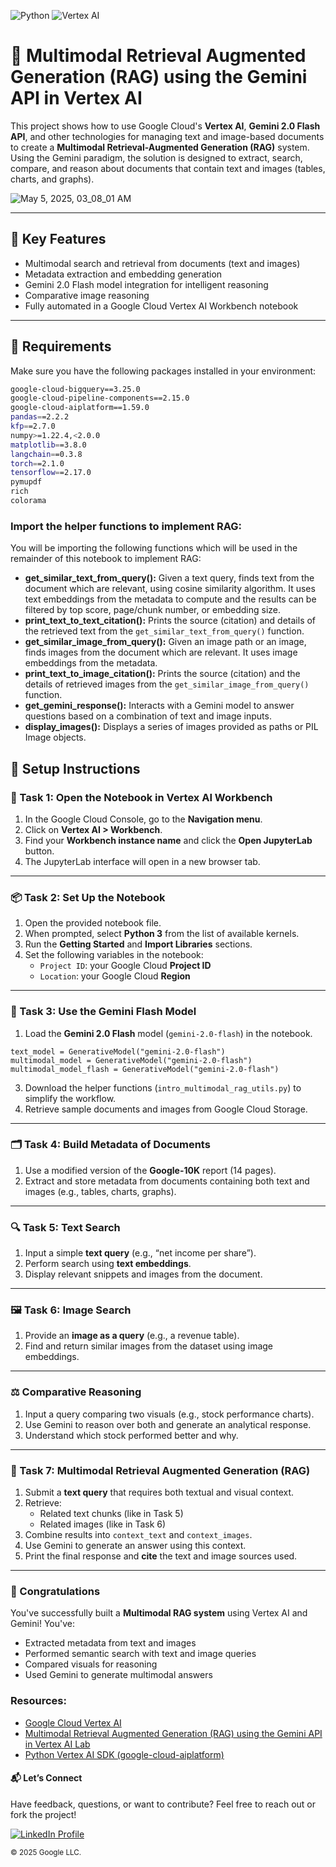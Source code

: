 ![Python](https://img.shields.io/badge/Python-3.8%2B-blue.svg)
![Vertex AI](https://img.shields.io/badge/Powered%20by-Vertex%20AI-FF6F00.svg)

# 📄 Multimodal Retrieval Augmented Generation (RAG) using the Gemini API in Vertex AI

This project shows how to use Google Cloud's **Vertex AI**, **Gemini 2.0 Flash API**, and other technologies for managing text and image-based documents to create a **Multimodal Retrieval-Augmented Generation (RAG)** system. Using the Gemini paradigm, the solution is designed to extract, search, compare, and reason about documents that contain text and images (tables, charts, and graphs).

![May 5, 2025, 03_08_01 AM](https://github.com/user-attachments/assets/68e2dc6b-bf2e-4a71-84a6-983d9f209ec5)

---
## 🚀 Key Features

- Multimodal search and retrieval from documents (text and images)
- Metadata extraction and embedding generation
- Gemini 2.0 Flash model integration for intelligent reasoning
- Comparative image reasoning
- Fully automated in a Google Cloud Vertex AI Workbench notebook

---

## 🧰 Requirements

Make sure you have the following packages installed in your environment:

```bash
google-cloud-bigquery==3.25.0
google-cloud-pipeline-components==2.15.0
google-cloud-aiplatform==1.59.0
pandas==2.2.2
kfp==2.7.0
numpy>=1.22.4,<2.0.0
matplotlib==3.8.0
langchain==0.3.8
torch==2.1.0
tensorflow==2.17.0
pymupdf
rich
colorama
```

### Import the helper functions to implement RAG:

You will be importing the following functions which will be used in the remainder of this notebook to implement RAG:

* **get_similar_text_from_query():** Given a text query, finds text from the document which are relevant, using cosine similarity algorithm. It uses text embeddings from the metadata to compute and the results can be filtered by top score, page/chunk number, or embedding size.
* **print_text_to_text_citation():** Prints the source (citation) and details of the retrieved text from the `get_similar_text_from_query()` function.
* **get_similar_image_from_query():** Given an image path or an image, finds images from the document which are relevant. It uses image embeddings from the metadata.
* **print_text_to_image_citation():** Prints the source (citation) and the details of retrieved images from the `get_similar_image_from_query()` function.
* **get_gemini_response():** Interacts with a Gemini model to answer questions based on a combination of text and image inputs.
* **display_images():**  Displays a series of images provided as paths or PIL Image objects.


## 📓 Setup Instructions

### 🔧 Task 1: Open the Notebook in Vertex AI Workbench

1. In the Google Cloud Console, go to the **Navigation menu**.
2. Click on **Vertex AI > Workbench**.
3. Find your **Workbench instance name** and click the **Open JupyterLab** button.
4. The JupyterLab interface will open in a new browser tab.

---

### 📦 Task 2: Set Up the Notebook

1. Open the provided notebook file.
2. When prompted, select **Python 3** from the list of available kernels.
3. Run the **Getting Started** and **Import Libraries** sections.
4. Set the following variables in the notebook:
   - `Project ID`: your Google Cloud **Project ID**
   - `Location`: your Google Cloud **Region**

---

### 🤖 Task 3: Use the Gemini Flash Model

1. Load the **Gemini 2.0 Flash** model (`gemini-2.0-flash`) in the notebook.
```
text_model = GenerativeModel("gemini-2.0-flash")
multimodal_model = GenerativeModel("gemini-2.0-flash")
multimodal_model_flash = GenerativeModel("gemini-2.0-flash")
```
3. Download the helper functions (`intro_multimodal_rag_utils.py`) to simplify the workflow.
4. Retrieve sample documents and images from Google Cloud Storage.

---

### 🗂 Task 4: Build Metadata of Documents

1. Use a modified version of the **Google-10K** report (14 pages).
2. Extract and store metadata from documents containing both text and images (e.g., tables, charts, graphs).

---

### 🔍 Task 5: Text Search

1. Input a simple **text query** (e.g., “net income per share”).
2. Perform search using **text embeddings**.
3. Display relevant snippets and images from the document.

---

### 🖼 Task 6: Image Search

1. Provide an **image as a query** (e.g., a revenue table).
2. Find and return similar images from the dataset using image embeddings.

---

### ⚖️ Comparative Reasoning

1. Input a query comparing two visuals (e.g., stock performance charts).
2. Use Gemini to reason over both and generate an analytical response.
3. Understand which stock performed better and why.

---

### 🤝 Task 7: Multimodal Retrieval Augmented Generation (RAG)

1. Submit a **text query** that requires both textual and visual context.
2. Retrieve:
   - Related text chunks (like in Task 5)
   - Related images (like in Task 6)
3. Combine results into `context_text` and `context_images`.
4. Use Gemini to generate an answer using this context.
5. Print the final response and **cite** the text and image sources used.

---

### 🎉 Congratulations

You've successfully built a **Multimodal RAG system** using Vertex AI and Gemini! You've:

- Extracted metadata from text and images
- Performed semantic search with text and image queries
- Compared visuals for reasoning
- Used Gemini to generate multimodal answers

### Resources:

- [Google Cloud Vertex AI](https://cloud.google.com/vertex-ai)
- [Multimodal Retrieval Augmented Generation (RAG) using the Gemini API in Vertex AI Lab](https://www.cloudskillsboost.google/focuses/85643?catalog_rank=%7B%22rank%22%3A5%2C%22num_filters%22%3A0%2C%22has_search%22%3Atrue%7D&parent=catalog&search_id=45168885)
- [Python Vertex AI SDK (google-cloud-aiplatform)](https://pypi.org/project/google-cloud-aiplatform/)

#### 📬 Let’s Connect
Have feedback, questions, or want to contribute? Feel free to reach out or fork the project!

<a href="https://www.linkedin.com/in/mansi-more-0943/"> ![LinkedIn Profile](https://img.shields.io/badge/LinkedIn-0077B5?style=for-the-badge&logo=linkedin&logoColor=white) </a>

<sub>© 2025 Google LLC.</sub>


